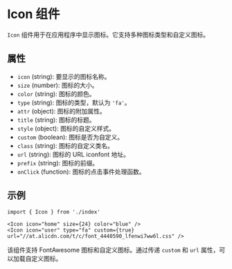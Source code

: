 # Icon 组件

`Icon` 组件用于在应用程序中显示图标。它支持多种图标类型和自定义图标。

## 属性

- `icon` (string): 要显示的图标名称。
- `size` (number): 图标的大小。
- `color` (string): 图标的颜色。
- `type` (string): 图标的类型，默认为 `'fa'`。
- `attr` (object): 图标的附加属性。
- `title` (string): 图标的标题。
- `style` (object): 图标的自定义样式。
- `custom` (boolean): 图标是否为自定义。
- `class` (string): 图标的自定义类名。
- `url` (string): 图标的 URL iconfont 地址。
- `prefix` (string): 图标的前缀。
- `onClick` (function): 图标的点击事件处理函数。

## 示例

```tsx
import { Icon } from './index'

<Icon icon="home" size={24} color="blue" />
<Icon icon="user" type="fa" custom={true} url="//at.alicdn.com/t/c/font_4440590_lfenwi7ww6l.css" />
```

该组件支持 FontAwesome 图标和自定义图标。通过传递 `custom` 和 `url` 属性，可以加载自定义图标。
